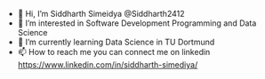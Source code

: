 - 👋 Hi, I’m Siddharth Simeidya @Siddharth2412
- 👀 I’m interested in Software Development Programming and Data Science
- 🌱 I’m currently learning Data Science in TU Dortmund
- 📫 How to reach me you can connect me on linkedin https://www.linkedin.com/in/siddharth-simediya/

<!---
Siddharth2412/Siddharth2412 is a ✨ special ✨ repository because its `README.md` (this file) appears on your GitHub profile.
You can click the Preview link to take a look at your changes.
--->
